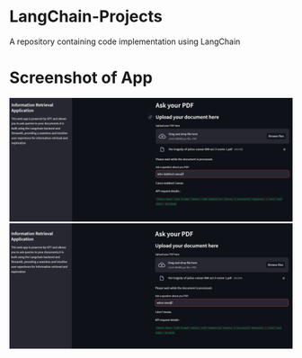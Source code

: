 # LangChain-Projects
A repository containing code implementation using LangChain

# Screenshot of App

![Alt Text](answered.PNG)
![Alt Text](idontknow.PNG)


